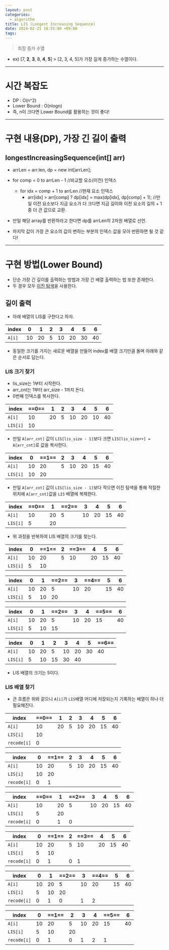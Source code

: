 ```yaml
---
layout: post
categories:
  - algorithm
title: LIS (Longest Increasing Sequence)
date: 2024-02-21 18:55:00 +09:00
tags:
---
```


>최장 증가 수열
- ex) \[7, **2**, **3**, 8, **4**, **5**] > \[2, 3, 4, 5]가 가장 길게 증가하는 수열이다.

---

# 시간 복잡도
- DP : O(n^2)
- Lower Bound : O(nlogn)
- 즉, n이 크다면 Lower Bound를 활용하는 것이 좋다!

---

# 구현 내용(DP), 가장 긴 길이 출력

## longestIncreasingSequence(int[] arr)
- arrLen = arr.len, dp = new int\[arrLen];
- for comp = 0 to arrLen - 1 //비교할 요소(이전) 인덱스
	- for idx = comp + 1 to arrLen //현재 요소 인덱스
		- arr\[idx] > arr\[comp] ? dp\[idx] = max(dp\[idx], dp\[comp] + 1); //만일 이전 요소보다 지금 요소가 더 크다면 지금 길이와 이전 요소의 길의 + 1 중 더 큰 값으로 교환.

- 만일 해당 array를 반환하라고 한다면 dp를 arrLen의 2차원 배열로 선언.
- 마지막 값이 가장 큰 요소의 값이 변하는 부분의 인덱스 값을 모아 반환하면 될 것 같다!

---

# 구현 방법(Lower Bound)
- 단순 가장 긴 길이를 출력하는 방법과 가장 긴 배열 출력하는 법 또한 존재한다.
- 두 경우 모두 [이진 탐색](2024-02-21-binarysearch)을 사용한다.

## 길이 출력
- 아래 배열의 LIS를 구한다고 하자.

| index | 0 | 1 | 2 | 3 | 4 | 5 | 6 |
| ---- | ---- | ---- | ---- | ---- | ---- | ---- | ---- |
| `A[i]` | 10 | 20 | 5 | 10 | 20 | 30 | 40 |

- 동일한 크기를 가지는 새로운 배열을 만들어 index를 배열 크기만큼 돌며 아래와 같은 순서로 담는다.

### LIS 크기 찾기
- lis_size는 1부터 시작한다.
- arr_cnt는 1부터 arr_size - 1까지 돈다.
- 0번째 인덱스를 복사한다.

| index | ==0== | 1 | 2 | 3 | 4 | 5 | 6 |
| ---- | ---- | ---- | ---- | ---- | ---- | ---- | ---- |
| `A[i]` | 10 | 20 | 5 | 10 | 20 | 10 | 40 |
| `LIS[i]` | 10 |  |  |  |  |  |  |
- 만일 `A[arr_cnt]` 값이 `LIS[lis_size - 1]`보다 크면 `LIS[lis_size++] = A[arr_cnt]`로 값을 복사한다.

| index | 0 | ==1== | 2 | 3 | 4 | 5 | 6 |
| ---- | ---- | ---- | ---- | ---- | ---- | ---- | ---- |
| `A[i]` | 10 | 20 | 5 | 10 | 20 | 15 | 40 |
| `LIS[i]` | 10 | 20 |  |  |  |  |  |
- 만일 `A[arr_cnt]` 값이 `LIS[lis_size - 1]`보다 작으면 이진 탐색을 통해 적절한 위치에 `A[arr_cnt]`값을 `LIS` 배열에 복제한다.

| index | ==0== | 1 | ==2== | 3 | 4 | 5 | 6 |
| ---- | ---- | ---- | ---- | ---- | ---- | ---- | ---- |
| `A[i]` | 10 | 20 | 5 | 10 | 20 | 15 | 40 |
| `LIS[i]` | 5 | 20 |  |  |  |  |  |
- 위 과정을 반복하여 LIS 배열의 크기를 찾는다.

| index | 0 | ==1== | 2 | ==3== | 4 | 5 | 6 |
| ---- | ---- | ---- | ---- | ---- | ---- | ---- | ---- |
| `A[i]` | 10 | 20 | 5 | 10 | 20 | 15 | 40 |
| `LIS[i]` | 5 | 10 |  |  |  |  |  |

| index | 0 | 1 | ==2== | 3 | ==4== | 5 | 6 |
| ---- | ---- | ---- | ---- | ---- | ---- | ---- | ---- |
| `A[i]` | 10 | 20 | 5 | 10 | 20 | 15 | 40 |
| `LIS[i]` | 5 | 10 | 20 |  |  |  |  |

| index | 0 | 1 | ==2== | 3 | 4 | ==5== | 6 |
| ---- | ---- | ---- | ---- | ---- | ---- | ---- | ---- |
| `A[i]` | 10 | 20 | 5 | 10 | 20 | 15 | 40 |
| `LIS[i]` | 5 | 10 | 15 |  |  |  |  |

| index | 0 | 1 | 2 | 3 | 4 | 5 | ==6== |
| ---- | ---- | ---- | ---- | ---- | ---- | ---- | ---- |
| `A[i]` | 10 | 20 | 5 | 10 | 20 | 30 | 40 |
| `LIS[i]` | 5 | 10 | 15 | 30 | 40 |  |  |
- LIS 배열의 크기는 5이다.

### LIS 배열 찾기
- 큰 흐름은 위와 같으나 `A[i]`가 `LIS`배열 어디에 저장되는지 기록하는 배열이 하나 더 필요해진다.

| index | ==0== | 1 | 2 | 3 | 4 | 5 | 6 |
| ---- | ---- | ---- | ---- | ---- | ---- | ---- | ---- |
| `A[i]` | 10 | 20 | 5 | 10 | 20 | 15 | 40 |
| `LIS[i]` | 10 |  |  |  |  |  |  |
| `recode[i]` | 0 |  |  |  |  |  |  |

| index | 0 | ==1== | 2 | 3 | 4 | 5 | 6 |
| ---- | ---- | ---- | ---- | ---- | ---- | ---- | ---- |
| `A[i]` | 10 | 20 | 5 | 10 | 20 | 15 | 40 |
| `LIS[i]` | 10 | 20 |  |  |  |  |  |
| `recode[i]` | 0 | 1 |  |  |  |  |  |

| index | ==0== | 1 | ==2== | 3 | 4 | 5 | 6 |
| ---- | ---- | ---- | ---- | ---- | ---- | ---- | ---- |
| `A[i]` | 10 | 20 | 5 | 10 | 20 | 15 | 40 |
| `LIS[i]` | 5 | 20 |  |  |  |  |  |
| `recode[i]` | 0 | 1 | 0 |  |  |  |  |

| index | 0 | ==1== | 2 | ==3== | 4 | 5 | 6 |
| ---- | ---- | ---- | ---- | ---- | ---- | ---- | ---- |
| `A[i]` | 10 | 20 | 5 | 10 | 20 | 15 | 40 |
| `LIS[i]` | 5 | 10 |  |  |  |  |  |
| `recode[i]` | 0 | 1 | 0 | 1 |  |  |  |

| index | 0 | 1 | ==2== | 3 | ==4== | 5 | 6 |
| ---- | ---- | ---- | ---- | ---- | ---- | ---- | ---- |
| `A[i]` | 10 | 20 | 5 | 10 | 20 | 15 | 40 |
| `LIS[i]` | 5 | 10 | 20 |  |  |  |  |
| `recode[i]` | 0 | 1 | 0 | 1 | 2 |  |  |

| index | 0 | ==1== | 2 | 3 | 4 | ==5== | 6 |
| ---- | ---- | ---- | ---- | ---- | ---- | ---- | ---- |
| `A[i]` | 10 | 20 | 5 | 10 | 20 | 15 | 40 |
| `LIS[i]` | 5 | 10 | 20 |  |  |  |  |
| `recode[i]` | 0 | 1 | 0 | 1 | 2 | 1 |  |
